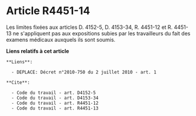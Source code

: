 # Article R4451-14

Les limites fixées aux articles D. 4152-5, D. 4153-34, R. 4451-12 et R. 4451-13 ne s'appliquent pas aux expositions subies
par les travailleurs du fait des examens médicaux auxquels ils sont soumis.

**Liens relatifs à cet article**

	**Liens**:

	  - DEPLACE: Décret n°2010-750 du 2 juillet 2010 - art. 1

	**Cite**:

	  - Code du travail - art. D4152-5
	  - Code du travail - art. D4153-34
	  - Code du travail - art. R4451-12
	  - Code du travail - art. R4451-13
